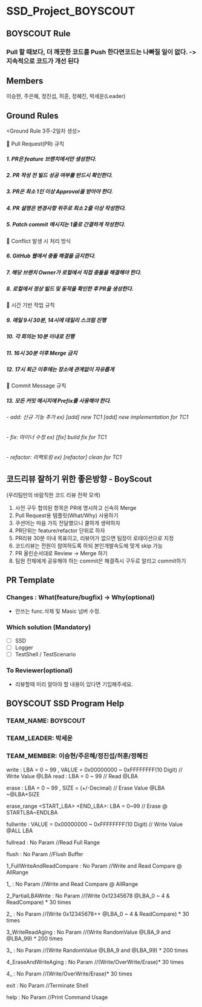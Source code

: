 # SSD_Project_BOYSCOUT
## BOYSCOUT Rule
### Pull 할 때보다, 더 깨끗한 코드를 Push 한다면코드는 나빠질 일이 없다. -> 지속적으로 코드가 개선 된다

## Members
이승현, 주은혜, 정진섭, 허훈, 정혜진, 박세운(Leader) 

## Ground Rules
<Ground Rule 3주-2일차 생성> 

📌 Pull Request(PR) 규칙
##### 1. PR은 feature 브랜치에서만 생성한다.
##### 2. PR 작성 전 빌드 성공 여부를 반드시 확인한다.
##### 3. PR은 최소 1인 이상 Approval을 받아야 한다.
##### 4. PR 설명은 변경사항 위주로 최소 2줄 이상 작성한다.
##### 5. Patch commit 메시지는 1줄로 간결하게 작성한다.

📌 Conflict 발생 시 처리 방식
##### 6. GitHub 웹에서 충돌 해결을 금지한다.
##### 7. 해당 브랜치 Owner가 로컬에서 직접 충돌을 해결해야 한다.
##### 8. 로컬에서 정상 빌드 및 동작을 확인한 후 PR을 생성한다.

📌 시간 기반 작업 규칙
##### 9. 매일 9시 30분, 14시에 데일리 스크럼 진행
##### 10. 각 회의는 10분 이내로 진행
##### 11. 16시 30분 이후 Merge 금지
##### 12. 17시 퇴근 이후에는 장소에 관계없이 자유롭게

📌 Commit Message 규칙
##### 13. 모든 커밋 메시지에 Prefix를 사용해야 한다.
###### - add: 신규 기능 추가 ex) [add] new TC1 [add] new implementation for TC1
###### - fix: 마이너 수정 ex) [fix] build fix for TC1
###### - refactor: 리팩토링 ex) [refactor] clean for TC1


## 코드리뷰 잘하기 위한 좋은방향 - BoyScout
(우리팀만의 바람직한 코드 리뷰 전략 모색)
1. 사전 구두 합의된 항목은 PR에 명시하고 신속히 Merge
2. Pull Request용 템플릿(What/Why) 사용하기
3. 쿠션어는 마음 가득 전달했으니 쿨하게 생략하자
4. PR단위는 feature/refactor 단위로 하자
5. PR리뷰 30분 이내 목표이고, 리뷰어가 없으면 팀장이 로테이션으로 지정
6. 코드리뷰는 전원이 참여하도록 하되 본인개발속도에 맞게 skip 가능
7. PR 올린순서대로 Review -> Merge 하기
8. 팀원 전체에게 공유해야 하는 commit은 해결즉시 구두로 알리고 commit하기

## PR Template
### Changes : What(feature/bugfix) -> Why(optional)
- 안쓰는 func.삭제 및 Masic 넘버 수정.
### Which solution (Mandatory)
- [ ] SSD
- [ ] Logger
- [ ] TestShell / TestScenario
### To Reviewer(optional)
- 리뷰할때 미리 알아야 할 내용이 있다면 기입해주세요.
  
## BOYSCOUT SSD Program Help
### TEAM_NAME: BOYSCOUT
### TEAM_LEADER: 박세운
### TEAM_MEMBER: 이승현/주은혜/정진섭/허훈/정혜진
write <LBA> <VALUE>: LBA = 0 ~ 99 , VALUE = 0x00000000 ~ 0xFFFFFFFF(10 Digit) // Write Value @LBA 
read <LBA>              : LBA = 0 ~ 99 // Read @LBA

erase <LBA> <SIZE>      : LBA = 0 ~ 99 , SIZE = (+/-Decimal) // Erase Value @LBA ~@LBA+SIZE

erase_range <START_LBA> <END_LBA>: LBA = 0~99 // Erase @ STARTLBA~ENDLBA

fullwrite <VALUE>       : VALUE = 0x00000000 ~ 0xFFFFFFFF(10 Digit) // Write Value @ALL LBA

fullread                : No Param //Read Full Range

flush                   : No Param //Flush Buffer

1_FullWriteAndReadCompare : No Param //Write and Read Compare @ AllRange

1_              : No Param //Write and Read Compare @ AllRange

2_PartialLBAWrite : No Param //(Write 0x12345678 @LBA_0 ~ 4 & ReadCompare) * 30 times

2_              : No Param //(Write 0x12345678++ @LBA_0 ~ 4 & ReadCompare) * 30 times

3_WriteReadAging : No Param //(Write RandomValue @LBA_9 and @LBA_99) * 200 times

3_              : No Param //(Write RandomValue @LBA_9 and @LBA_99) * 200 times

4_EraseAndWriteAging : No Param //(Write/OverWrite/Erase)* 30 times

4_              : No Param //(Write/OverWrite/Erase)* 30 times

exit            : No Param //Terminate Shell

help            : No Param //Print Command Usage
